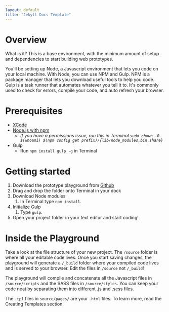 ```yaml
---
layout: default
title: "Jekyll Docs Template"
---
```


# Overview
What is it? This is a base environment, with the minimum amount of setup and dependencies to start building web prototypes.

You'll be setting up Node, a Javascript environment that lets you code on your local machine. With Node, you can use NPM and Gulp. NPM is a package manager that lets you download useful tools to help you code. Gulp is a task runner that automates whatever you tell it to. It's commonly used to check for errors, compile your code, and auto refresh your browser.

# Prerequisites
* [XCode](https://itunes.apple.com/cg/app/xcode/id497799835?mt=12)
* [Node.js with npm](https://nodejs.org/en/)
  - *If you have a permissions issue, run this in Terminal `sudo chown -R $(whoami) $(npm config get prefix)/{lib/node_modules,bin,share}`*
* Gulp
  * Run `npm install gulp -g` in Terminal

# Getting started
1. Download the prototype playground from [Github](https://github.com/hagata/prototype_playground/)
2. Drag and drop the folder onto Terminal in your dock
3. Download Node modules
    1. In Terminal type `npm install`.
4. Initialize Gulp
    1. Type `gulp`.
5. Open your project folder in your text editor and start coding!

# Inside the Playground
Take a look at the file structure of your new project. The `/source` folder is where all your editable code lives. Once you start saving changes, the playground will generate a `/_build` folder where your compiled code lives and is served to your browser. Edit the files in `/source` not `/_build`!

The playground will compile and concatenate all the Javascript files in `/source/scripts` and the SASS files in `/source/styles`. You can keep your code neat by separating them into different .js and .scss files.

The `.tpl` files in `source/pages/` are your `.html` files. To learn more, read the Creating Templates section.
